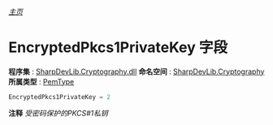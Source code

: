 ###### [主页](./Index.md "主页")
# EncryptedPkcs1PrivateKey 字段
**程序集** : [SharpDevLib.Cryptography.dll](./SharpDevLib.Cryptography.assembly.md "SharpDevLib.Cryptography.dll")
**命名空间** : [SharpDevLib.Cryptography](./SharpDevLib.Cryptography.namespace.md "SharpDevLib.Cryptography")
**所属类型** : [PemType](./SharpDevLib.Cryptography.PemType.md "PemType")
``` csharp
EncryptedPkcs1PrivateKey = 2
```
**注释**
*受密码保护的PKCS#1私钥*

